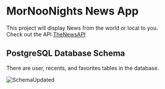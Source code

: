 # MorNooNights News App

This project will display News from the world or local to you.\
Check out the API [TheNewsAPI](https://www.thenewsapi.com)

## PostgreSQL Database Schema

There are user, recents, and favorites tables in the database.

![SchemaUpdated](https://github.com/eddieaviles357/MorNooNights/assets/45490047/217f9f8a-0269-4b86-be6c-2e4ab25b6ea7)
